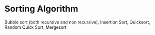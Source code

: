 # Sorting Algorithm
Bubble sort (both recursive and non recursive), Insertion Sort, Quicksort, Random Quick Sort, Mergesort
